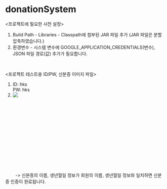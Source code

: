 # donationSystem
<프로젝트에 필요한 사전 설정>
1. Build Path - Libraries - Classpath에 첨부된 JAR 파일 추가 (JAR 파일은 분할 압축하였습니다.)
2. 환경변수 - 시스템 변수에 GOOGLE_APPLICATION_CREDENTIALS(변수), JSON 파일 경로(값) 추가가 필요합니다.
<br>

<프로젝트 테스트용 ID/PW, 신분증 이미지 파일>    
1. ID: hks  
   PW: hks  
2. <img src="https://user-images.githubusercontent.com/114930149/207732063-6b1746ab-0f4f-45ce-8c26-d3d7d2f6f59c.jpg" align="left">
  <br><br><br><br><br><br><br><br><br><br><br><br><br>&emsp;&emsp; 
  -> 신분증의 이름, 생년월일 정보가 회원의 이름, 생년월일 정보와 일치하면 신분증 인증이 완료됩니다.


